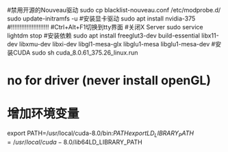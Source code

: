 #禁用开源的Nouveau驱动
sudo cp blacklist-nouveau.conf /etc/modprobe.d/
sudo update-initramfs -u
#安装显卡驱动
sudo apt install nvidia-375
#!!!!!!!!!!!!!!!!!!!!!!
#Ctrl+Alt+F1切换到tty界面
#关闭X Server
sudo service lightdm stop
#安装依赖
sudo apt install freeglut3-dev build-essential libx11-dev libxmu-dev libxi-dev libgl1-mesa-glx libglu1-mesa libglu1-mesa-dev
#安装CUDA
sudo sh cuda_8.0.61_375.26_linux.run
# no for driver (never install openGL)
# 增加环境变量
export PATH=/usr/local/cuda-8.0/bin:$PATH
export LD_LIBRARY_PATH=/usr/local/cuda-8.0/lib64$LD_LIBRARY_PATH

